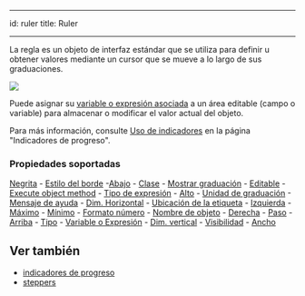 - - -
id: ruler title: Ruler
- - -


La regla es un objeto de interfaz estándar que se utiliza para definir u obtener valores mediante un cursor que se mueve a lo largo de sus graduaciones.

![](../assets/en/FormObjects/indicator_ruler.png)

Puede asignar su [variable o expresión asociada](properties_Object.md#expression-type) a un área editable (campo o variable) para almacenar o modificar el valor actual del objeto.

Para más información, consulte [Uso de indicadores](progressIndicator.md#using-indicatire) en la página "Indicadores de progreso".

### Propiedades soportadas

[Negrita](properties_Text.md#bold) - [Estilo del borde](properties_BackgroundAndBorder.md#border-line-style) -[Abajo](properties_CoordinatesAndSizing.md#bottom) - [Clase](properties_Object.md#css-class) - [Mostrar graduación](properties_Scale.md#display-graduation) - [Editable](properties_Entry.md#enterable) - [Execute object method](properties_Action.md#execute-object-method) - [Tipo de expresión](properties_Object.md#expression-type) - [Alto](properties_CoordinatesAndSizing.md#height) - [Unidad de graduación](properties_Scale.md#graduation-step) -[Mensaje de ayuda](properties_Help.md#help-tip) - [Dim. Horizontal](properties_ResizingOptions.md#horizontal-sizing) - [Ubicación de la etiqueta](properties_Scale.md#label-location) - [Izquierda](properties_CoordinatesAndSizing.md#left) - [Máximo](properties_Scale.md#maximum) - [Mínimo](properties_Scale.md#minimum) - [Formato número](properties_Display.md#number-format) - [Nombre de objeto](properties_Object.md#object-name) - [Derecha](properties_CoordinatesAndSizing.md#right) - [Paso](properties_Scale.md#step) - [Arriba](properties_CoordinatesAndSizing.md#top) - [Tipo](properties_Object.md#type) - [Variable o Expresión](properties_Object.md#variable-or-expression) - [Dim. vertical](properties_ResizingOptions.md#vertical-sizing) - [Visibilidad](properties_Display.md#visibility) - [Ancho](properties_CoordinatesAndSizing.md#width)

## Ver también

- [indicadores de progreso](progressIndicator.md)
- [steppers](stepper.md)